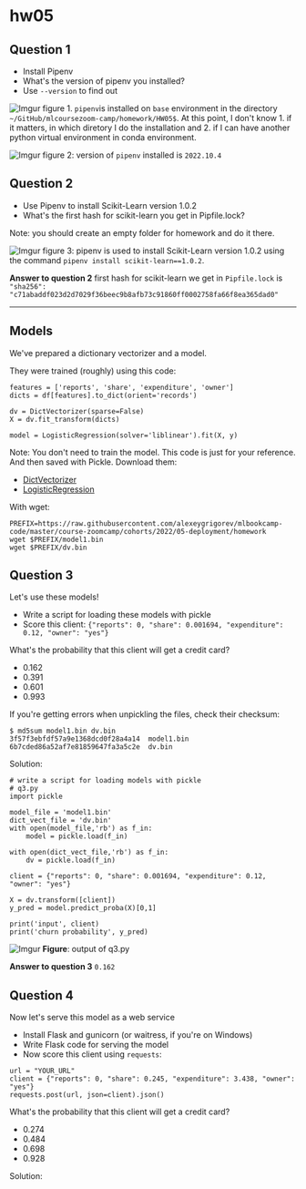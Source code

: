 # hw05

## Question 1

* Install Pipenv
* What's the version of pipenv you installed?
* Use `--version` to find out

![Imgur](https://i.imgur.com/DTRi60e.png)
figure 1. `pipenv`is installed on `base` environment in the directory `~/GitHub/mlcoursezoom-camp/homework/HW05$`. At this point, I don't know 1. if it matters, in which diretory I do the installation and 2. if I can have another python virtual environment in conda environment.

![Imgur](https://i.imgur.com/8iYJHtX.png)
 figure 2: version of `pipenv` installed is `2022.10.4`
 
## Question 2

* Use Pipenv to install Scikit-Learn version 1.0.2
* What's the first hash for scikit-learn you get in Pipfile.lock?

Note: you should create an empty folder for homework and do it there.

![Imgur](https://i.imgur.com/xRzo7jp.png)
figure 3: pipenv is used to install Scikit-Learn version 1.0.2 using the command `pipenv install scikit-learn==1.0.2`.

**Answer to question 2**
first hash for scikit-learn we get in `Pipfile.lock` is `"sha256": "c71abaddf023d2d7029f36beec9b8afb73c91860ff0002758fa66f8ea365dad0"`
***

## Models
We've prepared a dictionary vectorizer and a model.

They were trained (roughly) using this code:

```
features = ['reports', 'share', 'expenditure', 'owner']
dicts = df[features].to_dict(orient='records')

dv = DictVectorizer(sparse=False)
X = dv.fit_transform(dicts)

model = LogisticRegression(solver='liblinear').fit(X, y)
```

Note: You don't need to train the model. This code is just for your reference.
And then saved with Pickle. Download them:

* [DictVectorizer](https://github.com/alexeygrigorev/mlbookcamp-code/blob/master/course-zoomcamp/cohorts/2022/05-deployment/homework/dv.bin?raw=true)
* [LogisticRegression](https://github.com/alexeygrigorev/mlbookcamp-code/blob/master/course-zoomcamp/cohorts/2022/05-deployment/homework/model1.bin?raw=true)

With wget:
```
PREFIX=https://raw.githubusercontent.com/alexeygrigorev/mlbookcamp-code/master/course-zoomcamp/cohorts/2022/05-deployment/homework
wget $PREFIX/model1.bin
wget $PREFIX/dv.bin
```

## Question 3
Let's use these models!

* Write a script for loading these models with pickle
* Score this client:
`{"reports": 0, "share": 0.001694, "expenditure": 0.12, "owner": "yes"}`

What's the probability that this client will get a credit card?

* 0.162
* 0.391
* 0.601
* 0.993

If you're getting errors when unpickling the files, check their checksum:

```
$ md5sum model1.bin dv.bin
3f57f3ebfdf57a9e1368dcd0f28a4a14  model1.bin
6b7cded86a52af7e81859647fa3a5c2e  dv.bin
```
Solution:
```{python}
# write a script for loading models with pickle
# q3.py
import pickle

model_file = 'model1.bin' 
dict_vect_file = 'dv.bin'
with open(model_file,'rb') as f_in: 
    model = pickle.load(f_in)

with open(dict_vect_file,'rb') as f_in: 
    dv = pickle.load(f_in)

client = {"reports": 0, "share": 0.001694, "expenditure": 0.12, "owner": "yes"}

X = dv.transform([client])
y_pred = model.predict_proba(X)[0,1]

print('input', client)
print('churn probability', y_pred)

```
![Imgur](https://i.imgur.com/eajHHNE.png)
**Figure**: output of q3.py

**Answer to question 3**
`0.162`

## Question 4

Now let's serve this model as a web service

* Install Flask and gunicorn (or waitress, if you're on Windows)
* Write Flask code for serving the model
* Now score this client using `requests`:

```
url = "YOUR_URL"
client = {"reports": 0, "share": 0.245, "expenditure": 3.438, "owner": "yes"}
requests.post(url, json=client).json()
```

What's the probability that this client will get a credit card?

* 0.274
* 0.484
* 0.698
* 0.928

Solution:

